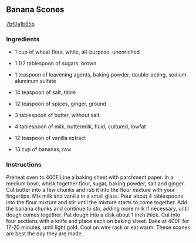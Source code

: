 ## Banana Scones

[7bf0a1b85b](http://www.food.com/recipe/banana-scones-234642)

### Ingredients

 - 1 cup of wheat flour, white, all-purpose, unenriched

 - 1 1/2 tablespoon of sugars, brown

 - 1 teaspoon of leavening agents, baking powder, double-acting, sodium aluminum sulfate

 - 14 teaspoon of salt, table

 - 12 teaspoon of spices, ginger, ground

 - 3 tablespoon of butter, without salt

 - 4 tablespoon of milk, buttermilk, fluid, cultured, lowfat

 - 12 teaspoon of vanilla extract

 - 13 cup of bananas, raw

### Instructions

Preheat oven to 400F Line a baking sheet with parchment paper. In a medium bowl, whisk together flour, sugar, baking powder, salt and ginger. Cut butter into a few chunks and rub it into the flour mixture with your fingertips. Mix milk and vanilla in a small glass. Pour about 4 tablespoons into the flour mixture and stir until the mixture starts to come together. Add the banana chunks and continue to stir, adding more milk if necessary, until dough comes together. Pat dough into a disk about 1 inch thick. Cut into four sections with a knife and place each on baking sheet. Bake at 400F for 17-20 minutes, until light gold. Cool on wire rack or eat warm. These scones are best the day they are made.